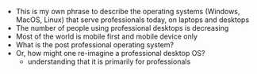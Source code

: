 - This is my own phrase to describe the operating systems (Windows, MacOS, Linux) that serve professionals today, on laptops and desktops
- The number of people using professional desktops is decreasing
- Most of the world is mobile first and mobile device only
- What is the post professional operating system?
- Or, how might one re-imagine a professional desktop OS?
	- understanding that it is primarily for professionals